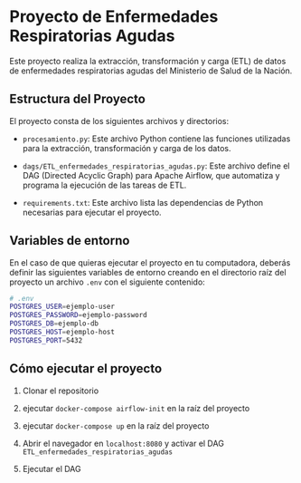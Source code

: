 # Proyecto de Enfermedades Respiratorias Agudas

Este proyecto realiza la extracción, transformación y carga (ETL) de datos de enfermedades respiratorias agudas del Ministerio de Salud de la Nación.

## Estructura del Proyecto

El proyecto consta de los siguientes archivos y directorios:

- `procesamiento.py`: Este archivo Python contiene las funciones utilizadas para la extracción, transformación y carga de los datos.

- `dags/ETL_enfermedades_respiratorias_agudas.py`: Este archivo define el DAG (Directed Acyclic Graph) para Apache Airflow, que automatiza y programa la ejecución de las tareas de ETL.

- `requirements.txt`: Este archivo lista las dependencias de Python necesarias para ejecutar el proyecto.

## Variables de entorno

En el caso de que quieras ejecutar el proyecto en tu computadora, deberás definir las siguientes variables de entorno creando en el directorio raíz del proyecto un archivo `.env` con el siguiente contenido:

```bash
# .env
POSTGRES_USER=ejemplo-user
POSTGRES_PASSWORD=ejemplo-password
POSTGRES_DB=ejemplo-db
POSTGRES_HOST=ejemplo-host
POSTGRES_PORT=5432
```

## Cómo ejecutar el proyecto

1. Clonar el repositorio

2. ejecutar `docker-compose airflow-init` en la raíz del proyecto

3. ejecutar `docker-compose up` en la raíz del proyecto

4. Abrir el navegador en `localhost:8080` y activar el DAG `ETL_enfermedades_respiratorias_agudas`

5. Ejecutar el DAG
